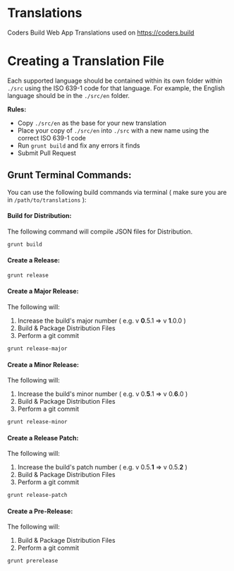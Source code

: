 Translations
===

Coders Build Web App Translations used on https://coders.build


Creating a Translation File
===

Each supported language should be contained within its own folder within `./src` using the ISO 639-1 code for that language.
For example, the English language should be in the `./src/en` folder.

__Rules:__

* Copy `./src/en` as the base for your new translation
* Place your copy of `./src/en` into `./src` with a new name using the correct ISO 639-1 code
* Run `grunt build` and fix any errors it finds
* Submit Pull Request

Grunt Terminal Commands:
---

You can use the following build commands via terminal ( make sure you are in `/path/to/translations` ):

#### Build for Distribution:

The following command will compile JSON files for Distribution.

```bash
grunt build
```

#### Create a Release:

```bash
grunt release
```

#### Create a Major Release:

The following will:

1. Increase the build's major number ( e.g. v __0__.5.1 => v __1__.0.0 )
2. Build & Package Distribution Files
3. Perform a git commit

```bash
grunt release-major
```

#### Create a Minor Release:

The following will:

1. Increase the build's minor number ( e.g. v 0.__5__.1 => v 0.__6__.0 )
2. Build & Package Distribution Files
3. Perform a git commit

```bash
grunt release-minor
```

#### Create a Release Patch:

The following will:

1. Increase the build's patch number ( e.g. v 0.5.__1__ => v 0.5.__2__ )
2. Build & Package Distribution Files
3. Perform a git commit

```bash
grunt release-patch
```

#### Create a Pre-Release:

The following will:

1. Build & Package Distribution Files
2. Perform a git commit

```bash
grunt prerelease
```
